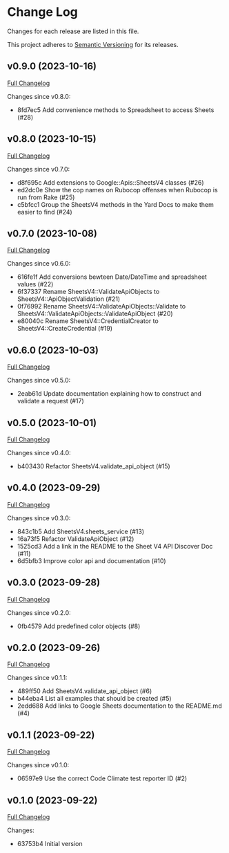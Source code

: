 # Change Log

Changes for each release are listed in this file.

This project adheres to [Semantic Versioning](https://semver.org/) for its releases.

## v0.9.0 (2023-10-16)

[Full Changelog](https://github.com/main-branch/sheets_v4/compare/v0.8.0..v0.9.0)

Changes since v0.8.0:

* 8fd7ec5 Add convenience methods to Spreadsheet to access Sheets (#28)

## v0.8.0 (2023-10-15)

[Full Changelog](https://github.com/main-branch/sheets_v4/compare/v0.7.0..v0.8.0)

Changes since v0.7.0:

* d8f695c Add extensions to Google::Apis::SheetsV4 classes (#26)
* ed2dc0e Show the cop names on Rubocop offenses when Rubocop is run from Rake (#25)
* c5bfcc1 Group the SheetsV4 methods in the Yard Docs to make them easier to find (#24)

## v0.7.0 (2023-10-08)

[Full Changelog](https://github.com/main-branch/sheets_v4/compare/v0.6.0..v0.7.0)

Changes since v0.6.0:

* 616fe1f Add conversions bewteen Date/DateTime and spreadsheet values (#22)
* 6f37337 Rename SheetsV4::ValidateApiObjects to SheetsV4::ApiObjectValidation (#21)
* 0f76992 Rename SheetsV4::ValidateApiObjects::Validate to SheetsV4::ValidateApiObjects::ValidateApiObject (#20)
* e80040c Rename SheetsV4::CredentialCreator to SheetsV4::CreateCredential (#19)

## v0.6.0 (2023-10-03)

[Full Changelog](https://github.com/main-branch/sheets_v4/compare/v0.5.0..v0.6.0)

Changes since v0.5.0:

* 2eab61d Update documentation explaining how to construct and validate a request (#17)

## v0.5.0 (2023-10-01)

[Full Changelog](https://github.com/main-branch/sheets_v4/compare/v0.4.0..v0.5.0)

Changes since v0.4.0:

* b403430 Refactor SheetsV4.validate_api_object (#15)

## v0.4.0 (2023-09-29)

[Full Changelog](https://github.com/main-branch/sheets_v4/compare/v0.3.0..v0.4.0)

Changes since v0.3.0:

* 843c1b5 Add SheetsV4.sheets_service (#13)
* 16a73f5 Refactor ValidateApiObject (#12)
* 1525cd3 Add a link in the README to the Sheet V4 API Discover Doc (#11)
* 6d5bfb3 Improve color api and documentation (#10)

## v0.3.0 (2023-09-28)

[Full Changelog](https://github.com/main-branch/sheets_v4/compare/v0.2.0..v0.3.0)

Changes since v0.2.0:

* 0fb4579 Add predefined color objects (#8)

## v0.2.0 (2023-09-26)

[Full Changelog](https://github.com/main-branch/sheets_v4/compare/v0.1.1..v0.2.0)

Changes since v0.1.1:

* 489ff50 Add SheetsV4.validate_api_object (#6)
* b44eba4 List all examples that should be created (#5)
* 2edd688 Add links to Google Sheets documentation to the README.md (#4)

## v0.1.1 (2023-09-22)

[Full Changelog](https://github.com/main-branch/sheets_v4/compare/v0.1.0..v0.1.1)

Changes since v0.1.0:

* 06597e9 Use the correct Code Climate test reporter ID (#2)

## v0.1.0 (2023-09-22)

[Full Changelog](https://github.com/main-branch/sheets_v4/compare/63753b4..v0.1.0)

Changes:

* 63753b4 Initial version
